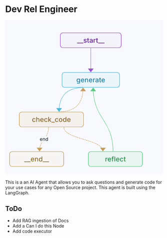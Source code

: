 # Dev Rel Engineer

![](static/agent_ui.png)

This is a an AI Agent that allows you to ask questions and generate code for your use cases for any Open Source project. This agent is built using the LangGraph.

## ToDo
- Add RAG ingestion of Docs
- Add a Can I do this Node
- Add code executor
